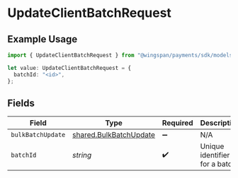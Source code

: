 # UpdateClientBatchRequest

## Example Usage

```typescript
import { UpdateClientBatchRequest } from "@wingspan/payments/sdk/models/operations";

let value: UpdateClientBatchRequest = {
  batchId: "<id>",
};
```

## Fields

| Field                                                                   | Type                                                                    | Required                                                                | Description                                                             |
| ----------------------------------------------------------------------- | ----------------------------------------------------------------------- | ----------------------------------------------------------------------- | ----------------------------------------------------------------------- |
| `bulkBatchUpdate`                                                       | [shared.BulkBatchUpdate](../../../sdk/models/shared/bulkbatchupdate.md) | :heavy_minus_sign:                                                      | N/A                                                                     |
| `batchId`                                                               | *string*                                                                | :heavy_check_mark:                                                      | Unique identifier for a batch                                           |